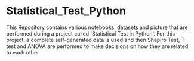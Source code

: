 # Statistical_Test_Python
This Repository contains various notebooks, datasets and picture that are performed during a project called 'Statistical Test in Python'. For this project, a complete self-generated data is used and then Shapiro Test, T test and ANOVA are performed to make decisions on how they are related to each other
